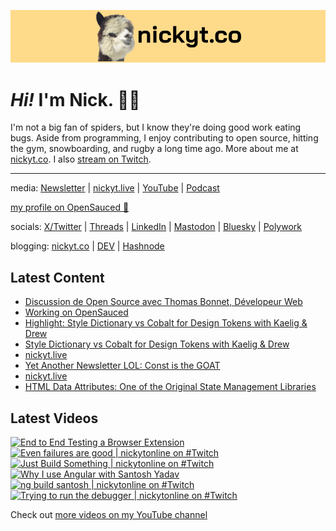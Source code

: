 <a href="https://www.nickyt.co" title="My website"><img src="github-banner.png" alt="An alpaca grinning with the words livecoding.ca beside them" /></a>

# <em>Hi!</em> I'm Nick. 👋🏻

I'm not a big fan of spiders, but I know they're doing good work eating bugs. Aside from programming, I enjoy contributing to open source, hitting the gym, snowboarding, and rugby a long time ago. More about me at [nickyt.co](https://www.nickyt.co). I also [stream on Twitch](https://nickyt.live).

---

media: [Newsletter](https://www.iamdeveloper.com/pages/newsletter/) | [nickyt.live](https://nickyt.live) | [YouTube](https://www.youtube.com/channel/UCBLlEq0co24VFJIMEHNcPOQ) | [Podcast](https://pod.iamdeveloper.com)

[my profile on OpenSauced 🍕](https://insights.opensauced.pizza/user/nickytonline?tab=highlights)

socials: [X/Twitter](https://twitter.com/nickytonline) | [Threads](https://www.threads.net/@nickytonline) | [LinkedIn](https://www.linkedin.com/in/nickytonline) | [Mastodon](https://toot.cafe/@nickytonline) | [Bluesky](https://staging.bsky.app/profile/nickyt.online) | [Polywork](https://polywork.com/nickytonline)

blogging: [nickyt.co](https://www.nickyt.co) | [DEV](https://dev.to/nickytonline) | [Hashnode](https://hashnode.iamdeveloper.com)

## Latest Content

<!-- BLOG-POST-LIST:START -->
- [Discussion de Open Source avec Thomas Bonnet, Dévelopeur Web](https://www.twitch.tv/videos/1998500010)
- [Working on OpenSauced](https://www.twitch.tv/videos/1997580455)
- [Highlight: Style Dictionary vs Cobalt for Design Tokens with Kaelig &amp; Drew](https://www.twitch.tv/videos/1995441049)
- [Style Dictionary vs Cobalt for Design Tokens with Kaelig &amp; Drew](https://www.twitch.tv/videos/1995153002)
- [nickyt.live](https://www.twitch.tv/videos/1995011601)
- [Yet Another Newsletter LOL: Const is the GOAT](https://buttondown.email/nickytonline/archive/yet-another-newsletter-lol-const-is-the-goat/)
- [nickyt.live](https://www.twitch.tv/videos/1992090367)
- [HTML Data Attributes: One of the Original State Management Libraries](https://www.nickyt.co/blog/html-data-attributes-one-of-the-original-state-management-libraries-8bf/)
<!-- BLOG-POST-LIST:END -->

## Latest Videos

<!-- VIDEO-LIST:START --><div><a href="https://www.youtube.com/watch?v=zDJGEjiRMpo" title="End to End Testing a Browser Extension"><img src="https://i3.ytimg.com/vi/zDJGEjiRMpo/hqdefault.jpg" alt="End to End Testing a Browser Extension" width="360" height="270" /></a>&nbsp;&nbsp;<a href="https://www.youtube.com/watch?v=mJYpL2DV4qU" title="Even failures are good | nickytonline on #Twitch"><img src="https://i2.ytimg.com/vi/mJYpL2DV4qU/hqdefault.jpg" alt="Even failures are good | nickytonline on #Twitch" width="360" height="270" /></a>&nbsp;&nbsp;<a href="https://www.youtube.com/watch?v=NkTBldmR-ts" title="Just Build Something | nickytonline on #Twitch"><img src="https://i3.ytimg.com/vi/NkTBldmR-ts/hqdefault.jpg" alt="Just Build Something | nickytonline on #Twitch" width="360" height="270" /></a>&nbsp;&nbsp;<a href="https://www.youtube.com/watch?v=96Z16gm4HqM" title="Why I use Angular with Santosh Yadav"><img src="https://i2.ytimg.com/vi/96Z16gm4HqM/hqdefault.jpg" alt="Why I use Angular with Santosh Yadav" width="360" height="270" /></a>&nbsp;&nbsp;<a href="https://www.youtube.com/watch?v=ITqo8EmGjuQ" title="ng build santosh | nickytonline on #Twitch"><img src="https://i2.ytimg.com/vi/ITqo8EmGjuQ/hqdefault.jpg" alt="ng build santosh | nickytonline on #Twitch" width="360" height="270" /></a>&nbsp;&nbsp;<a href="https://www.youtube.com/watch?v=p6K5eqeEnWQ" title="Trying to run the debugger | nickytonline on #Twitch"><img src="https://i1.ytimg.com/vi/p6K5eqeEnWQ/hqdefault.jpg" alt="Trying to run the debugger | nickytonline on #Twitch" width="360" height="270" /></a>&nbsp;&nbsp;</div><!-- VIDEO-LIST:END -->

Check out [more videos on my YouTube channel](https://www.youtube.com/channel/UCBLlEq0co24VFJIMEHNcPOQ)
